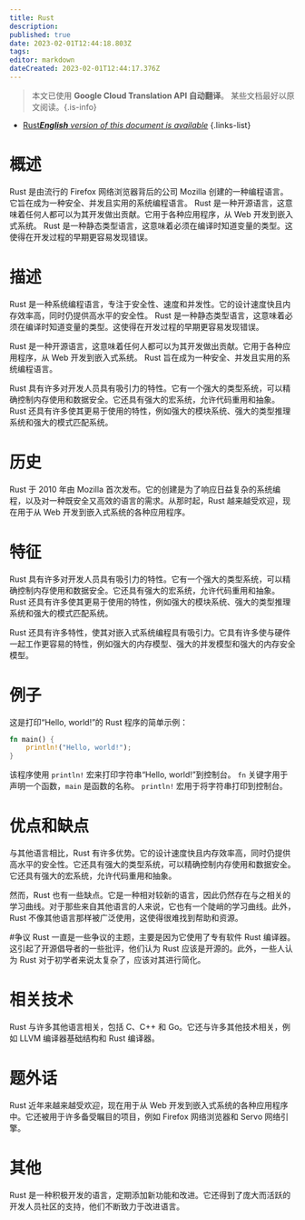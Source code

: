 ```yaml
---
title: Rust
description: 
published: true
date: 2023-02-01T12:44:18.803Z
tags: 
editor: markdown
dateCreated: 2023-02-01T12:44:17.376Z
---
```


> 本文已使用 **Google Cloud Translation API 自动翻译**。
某些文档最好以原文阅读。{.is-info}

- [Rust***English** version of this document is available*](/en/Knowledge-base/Dictionary/rust)
{.links-list}

# 概述
Rust 是由流行的 Firefox 网络浏览器背后的公司 Mozilla 创建的一种编程语言。它旨在成为一种安全、并发且实用的系统编程语言。 Rust 是一种开源语言，这意味着任何人都可以为其开发做出贡献。它用于各种应用程序，从 Web 开发到嵌入式系统。 Rust 是一种静态类型语言，这意味着必须在编译时知道变量的类型。这使得在开发过程的早期更容易发现错误。

# 描述
Rust 是一种系统编程语言，专注于安全性、速度和并发性。它的设计速度快且内存效率高，同时仍提供高水平的安全性。 Rust 是一种静态类型语言，这意味着必须在编译时知道变量的类型。这使得在开发过程的早期更容易发现错误。

Rust 是一种开源语言，这意味着任何人都可以为其开发做出贡献。它用于各种应用程序，从 Web 开发到嵌入式系统。 Rust 旨在成为一种安全、并发且实用的系统编程语言。

Rust 具有许多对开发人员具有吸引力的特性。它有一个强大的类型系统，可以精确控制内存使用和数据安全。它还具有强大的宏系统，允许代码重用和抽象。 Rust 还具有许多使其更易于使用的特性，例如强大的模块系统、强大的类型推理系统和强大的模式匹配系统。

# 历史
Rust 于 2010 年由 Mozilla 首次发布。它的创建是为了响应日益复杂的系统编程，以及对一种既安全又高效的语言的需求。从那时起，Rust 越来越受欢迎，现在用于从 Web 开发到嵌入式系统的各种应用程序。

# 特征
Rust 具有许多对开发人员具有吸引力的特性。它有一个强大的类型系统，可以精确控制内存使用和数据安全。它还具有强大的宏系统，允许代码重用和抽象。 Rust 还具有许多使其更易于使用的特性，例如强大的模块系统、强大的类型推理系统和强大的模式匹配系统。

Rust 还具有许多特性，使其对嵌入式系统编程具有吸引力。它具有许多使与硬件一起工作更容易的特性，例如强大的内存模型、强大的并发模型和强大的内存安全模型。

# 例子
这是打印“Hello, world!”的 Rust 程序的简单示例：

```rust
fn main() {
    println!("Hello, world!");
}
```

该程序使用 `println!` 宏来打印字符串“Hello, world!”到控制台。 `fn` 关键字用于声明一个函数，`main` 是函数的名称。 `println!` 宏用于将字符串打印到控制台。

# 优点和缺点
与其他语言相比，Rust 有许多优势。它的设计速度快且内存效率高，同时仍提供高水平的安全性。它还具有强大的类型系统，可以精确控制内存使用和数据安全。它还具有强大的宏系统，允许代码重用和抽象。

然而，Rust 也有一些缺点。它是一种相对较新的语言，因此仍然存在与之相关的学习曲线。对于那些来自其他语言的人来说，它也有一个陡峭的学习曲线。此外，Rust 不像其他语言那样被广泛使用，这使得很难找到帮助和资源。

#争议
Rust 一直是一些争议的主题，主要是因为它使用了专有软件 Rust 编译器。这引起了开源倡导者的一些批评，他们认为 Rust 应该是开源的。此外，一些人认为 Rust 对于初学者来说太复杂了，应该对其进行简化。

# 相关技术
Rust 与许多其他语言相关，包括 C、C++ 和 Go。它还与许多其他技术相关，例如 LLVM 编译器基础结构和 Rust 编译器。

# 题外话
Rust 近年来越来越受欢迎，现在用于从 Web 开发到嵌入式系统的各种应用程序中。它还被用于许多备受瞩目的项目，例如 Firefox 网络浏览器和 Servo 网络引擎。

# 其他
Rust 是一种积极开发的语言，定期添加新功能和改进。它还得到了庞大而活跃的开发人员社区的支持，他们不断致力于改进语言。